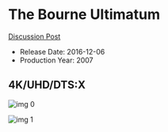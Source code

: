 # The Bourne Ultimatum

[Discussion Post](https://www.avsforum.com/threads/bass-eq-for-filtered-movies.2995212/post-58723724)

* Release Date: 2016-12-06
* Production Year: 2007

## 4K/UHD/DTS:X

![img 0](https://i.imgur.com/cpbHAtH.jpg)

![img 1](https://i.imgur.com/RUUcfOX.png)

